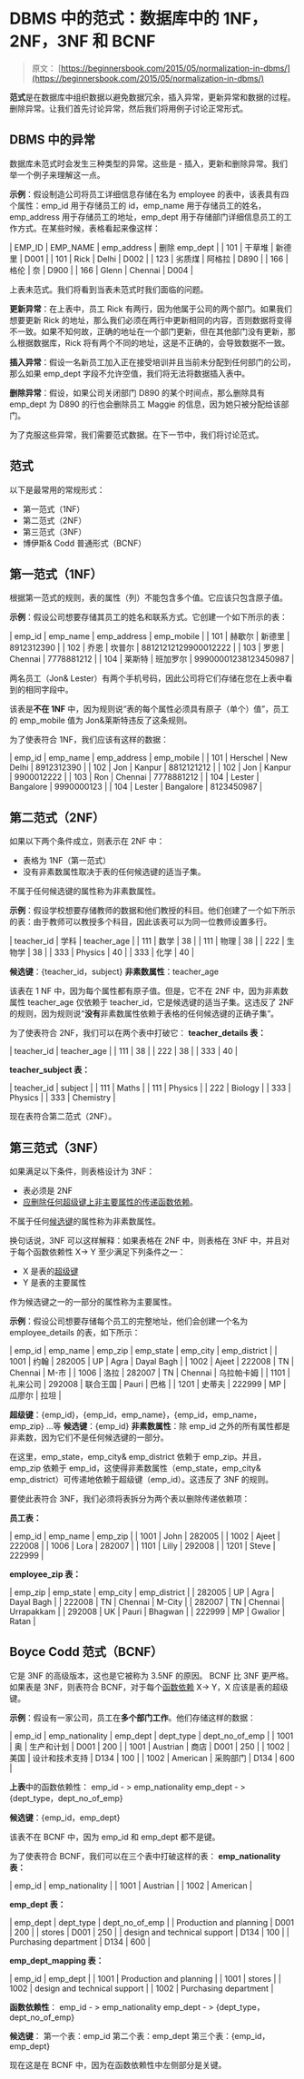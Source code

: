 # DBMS 中的范式：数据库中的 1NF，2NF，3NF 和 BCNF

> 原文： [https://beginnersbook.com/2015/05/normalization-in-dbms/](https://beginnersbook.com/2015/05/normalization-in-dbms/)

**范式**是在数据库中组织数据以避免数据冗余，插入异常，更新异常和数据的过程。删除异常。让我们首先讨论异常，然后我们将用例子讨论正常形式。

## DBMS 中的异常

数据库未范式时会发生三种类型的异常。这些是 - 插入，更新和删除异常。我们举一个例子来理解这一点。

**示例**：假设制造公司将员工详细信息存储在名为 employee 的表中，该表具有四个属性：emp_id 用于存储员工的 id，emp_name 用于存储员工的姓名，emp_address 用于存储员工的地址，emp_dept 用于存储部门详细信息员工的工作方式。在某些时候，表格看起来像这样：

| EMP_ID | EMP_NAME | emp_address | 删除 emp_dept |
| 101 | 干草堆 | 新德里 | D001 |
| 101 | Rick | Delhi | D002 |
| 123 | 劣质煤 | 阿格拉 | D890 |
| 166 | 格伦 | 奈 | D900 |
| 166 | Glenn | Chennai | D004 |

上表未范式。我们将看到当表未范式时我们面临的问题。

**更新异常**：在上表中，员工 Rick 有两行，因为他属于公司的两个部门。如果我们想要更新 Rick 的地址，那么我们必须在两行中更新相同的内容，否则数据将变得不一致。如果不知何故，正确的地址在一个部门更新，但在其他部门没有更新，那么根据数据库，Rick 将有两个不同的地址，这是不正确的，会导致数据不一致。

**插入异常**：假设一名新员工加入正在接受培训并且当前未分配到任何部门的公司，那么如果 emp_dept 字段不允许空值，我们将无法将数据插入表中。

**删除异常**：假设，如果公司关闭部门 D890 的某个时间点，那么删除具有 emp_dept 为 D890 的行也会删除员工 Maggie 的信息，因为她只被分配给该部门。

为了克服这些异常，我们需要范式数据。在下一节中，我们将讨论范式。

## 范式

以下是最常用的常规形式：

*   第一范式（1NF）
*   第二范式（2NF）
*   第三范式（3NF）
*   博伊斯&amp; Codd 普通形式（BCNF）

## 第一范式（1NF）

根据第一范式的规则，表的属性（列）不能包含多个值。它应该只包含原子值。

**示例**：假设公司想要存储其员工的姓名和联系方式。它创建一个如下所示的表：

| emp_id | emp_name | emp_address | emp_mobile |
| 101 | 赫歇尔 | 新德里 | 8912312390 |
| 102 | 乔恩 | 坎普尔 | 88121212129900012222 |
| 103 | 罗恩 | Chennai | 7778881212 |
| 104 | 莱斯特 | 班加罗尔 | 99900001238123450987 |

两名员工（Jon&amp; Lester）有两个手机号码，因此公司将它们存储在您在上表中看到的相同字段中。

该表是**不在 1NF** 中，因为规则说“表的每个属性必须具有原子（单个）值”，员工的 emp_mobile 值为 Jon&amp;莱斯特违反了这条规则。

为了使表符合 1NF，我们应该有这样的数据：

| emp_id | emp_name | emp_address | emp_mobile |
| 101 | Herschel | New Delhi | 8912312390 |
| 102 | Jon | Kanpur | 8812121212 |
| 102 | Jon | Kanpur | 9900012222 |
| 103 | Ron | Chennai | 7778881212 |
| 104 | Lester | Bangalore | 9990000123 |
| 104 | Lester | Bangalore | 8123450987 |

## 第二范式（2NF）

如果以下两个条件成立，则表示在 2NF 中：

*   表格为 1NF（第一范式）
*   没有非素数属性取决于表的任何候选键的适当子集。

不属于任何候选键的属性称为非素数属性。

**示例**：假设学校想要存储教师的数据和他们教授的科目。他们创建了一个如下所示的表：由于教师可以​​教授多个科目，因此该表可以为同一位教师设置多行。

| teacher_id | 学科 | teacher_age |
| 111 | 数学 | 38 |
| 111 | 物理 | 38 |
| 222 | 生物学 | 38 |
| 333 | Physics | 40 |
| 333 | 化学 | 40 |

**候选键**：{teacher_id，subject}
**非素数属性**：teacher_age

该表在 1 NF 中，因为每个属性都有原子值。但是，它不在 2NF 中，因为非素数属性 teacher_age 仅依赖于 teacher_id，它是候选键的适当子集。这违反了 2NF 的规则，因为规则说“**没有**非素数属性依赖于表格的任何候选键的正确子集”。

为了使表符合 2NF，我们可以在两个表中打破它：
**teacher_details 表：**

| teacher_id | teacher_age |
| 111 | 38 |
| 222 | 38 |
| 333 | 40 |

**teacher_subject 表：**

| teacher_id | subject |
| 111 | Maths |
| 111 | Physics |
| 222 | Biology |
| 333 | Physics |
| 333 | Chemistry |

现在表符合第二范式（2NF）。

## 第三范式（3NF）

如果满足以下条件，则表格设计为 3NF：

*   表必须是 2NF
*   [应删除任何超级键上非主要属性的传递函数依赖](https://beginnersbook.com/2015/04/transitive-dependency-in-dbms/)。

不属于任何[候选键](https://beginnersbook.com/2015/04/candidate-key-in-dbms/)的属性称为非素数属性。

换句话说，3NF 可以这样解释：如果表格在 2NF 中，则表格在 3NF 中，并且对于每个函数依赖性 X-&gt; Y 至少满足下列条件之一：

*   X 是表的[超级键](https://beginnersbook.com/2015/04/super-key-in-dbms/)
*   Y 是表的主要属性

作为候选键之一的一部分的属性称为主要属性。

**示例**：假设公司想要存储每个员工的完整地址，他们会创建一个名为 employee_details 的表，如下所示：

| emp_id | emp_name | emp_zip | emp_state | emp_city | emp_district |
| 1001 | 约翰 | 282005 | UP | Agra | Dayal Bagh |
| 1002 | Ajeet | 222008 | TN | Chennai | M-市 |
| 1006 | 洛拉 | 282007 | TN | Chennai | 乌拉帕卡姆 |
| 1101 | 礼来公司 | 292008 | 联合王国 | Pauri | 巴格 |
| 1201 | 史蒂夫 | 222999 | MP | 瓜廖尔 | 拉坦 |

**超级键**：{emp_id}，{emp_id，emp_name}，{emp_id，emp_name，emp_zip} ...等
**候选键**：{emp_id}
**非素数属性**：除 emp_id 之外的所有属性都是非素数，因为它们不是任何候选键的一部分。

在这里，emp_state，emp_city&amp; emp_district 依赖于 emp_zip。并且，emp_zip 依赖于 emp_id，这使得非素数属性（emp_state，emp_city&amp; emp_district）可传递地依赖于超级键（emp_id）。这违反了 3NF 的规则。

要使此表符合 3NF，我们必须将表拆分为两个表以删除传递依赖项：

**员工表：**

| emp_id | emp_name | emp_zip |
| 1001 | John | 282005 |
| 1002 | Ajeet | 222008 |
| 1006 | Lora | 282007 |
| 1101 | Lilly | 292008 |
| 1201 | Steve | 222999 |

**employee_zip 表：**

| emp_zip | emp_state | emp_city | emp_district |
| 282005 | UP | Agra | Dayal Bagh |
| 222008 | TN | Chennai | M-City |
| 282007 | TN | Chennai | Urrapakkam |
| 292008 | UK | Pauri | Bhagwan |
| 222999 | MP | Gwalior | Ratan |

## Boyce Codd 范式（BCNF）

它是 3NF 的高级版本，这也是它被称为 3.5NF 的原因。 BCNF 比 3NF 更严格。如果表是 3NF，则表符合 BCNF，对于每个[函数依赖](https://beginnersbook.com/2015/04/functional-dependency-in-dbms/) X-&gt; Y，X 应该是表的超级键。

**示例**：假设有一家公司，员工在**多个部门工作**。他们存储这样的数据：

| emp_id | emp_nationality | emp_dept | dept_type | dept_no_of_emp |
| 1001 | 奥 | 生产和计划 | D001 | 200 |
| 1001 | Austrian | 商店 | D001 | 250 |
| 1002 | 美国 | 设计和技术支持 | D134 | 100 |
| 1002 | American | 采购部门 | D134 | 600 |

**上表**中的函数依赖性：
emp_id - &gt; emp_nationality
emp_dept - &gt; {dept_type，dept_no_of_emp}

**候选键**：{emp_id，emp_dept}

该表不在 BCNF 中，因为 emp_id 和 emp_dept 都不是键。

为了使表符合 BCNF，我们可以在三个表中打破这样的表：
**emp_nationality 表：**

| emp_id | emp_nationality |
| 1001 | Austrian |
| 1002 | American |

**emp_dept 表：**

| emp_dept | dept_type | dept_no_of_emp |
| Production and planning | D001 | 200 |
| stores | D001 | 250 |
| design and technical support | D134 | 100 |
| Purchasing department | D134 | 600 |

**emp_dept_mapping 表：**

| emp_id | emp_dept |
| 1001 | Production and planning |
| 1001 | stores |
| 1002 | design and technical support |
| 1002 | Purchasing department |

**函数依赖性**：
emp_id - &gt; emp_nationality
emp_dept - &gt; {dept_type，dept_no_of_emp}

**候选键**：
第一个表：emp_id
第二个表：emp_dept
第三个表：{emp_id，emp_dept}

现在这是在 BCNF 中，因为在函数依赖性中左侧部分是关键。